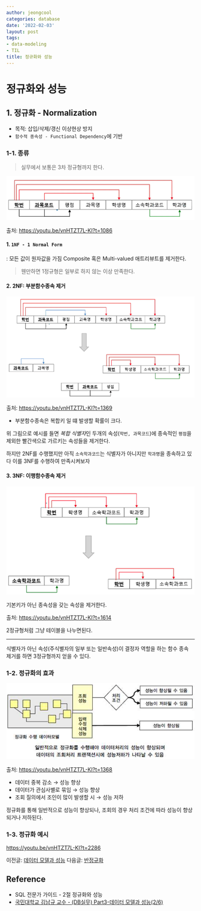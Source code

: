 ```yaml
---
author: jeongcool
categories: database
date: '2022-02-03'
layout: post
tags:
- data-modeling
- TIL
title: 정규화와 성능
---
```


# 정규화와 성능
## 1. 정규화 - Normalization
- 목적: 삽입/삭제/갱신 이상현상 방지
- `함수적 종속성 - Functional Dependency`에 기반

### 1-1. 종류
> 실무에서 보통은 3차 정규형까지 한다.

<img src="/assets/images/posts/database/normalization-ex.png">

출처: https://youtu.be/vnHTZT7L-KI?t=1086

#### 1. `1NF - 1 Normal Form`
: 모든 값이 원자값을 가짐
Composite 혹은 Multi-valued 애트리뷰트를 제거한다.
> 웬만하면 1정규형은 일부로 하지 않는 이상 만족한다.

#### 2. 2NF: 부분함수종속 제거
<img src="/assets/images/posts/database/2nf-ex.png">

출처: https://youtu.be/vnHTZT7L-KI?t=1369

- 부분함수종속은 복합키 일 떄 발생할 확률이 크다.

위 그림으로 예시를 들면 *복합 식별자*인 두개의 속성(`학번, 과목코드`)에 종속적인 `평점`을 제외한 빨간색으로 가르키는 속성들을 제거한다.

하지만 2NF를 수행했지만 아직 `소속학과코드`는 식별자가 아니지만 `학과명`을 종속하고 있다 이를 3NF를 수행하여 만족시켜보자

#### 3. 3NF: 이행함수종속 제거
<img src="/assets/images/posts/database/3nf-ex.png">

기본키가 아닌 종속성을 갖는 속성을 제거한다.

출처: https://youtu.be/vnHTZT7L-KI?t=1614

2정규형처럼 그냥 테이블을 나누면된다.

---

식별자가 아닌 속성(주식별자의 일부 또는 일반속성)이 결정자 역할을 하는 함수 종속 제거를 하면 3정규형까지 얻을 수 있다.

### 1-2. 정규화의 효과
<img width=700 src="/assets/images/posts/database/performing-normalization.png">

출처: https://youtu.be/vnHTZT7L-KI?t=1368

- 데이터 중복 감소 &rarr; 성능 향상
- 데이터가 관심사별로 묶임 &rarr; 성능 향상
- 조회 질의에서 조인이 많이 발생할 시 &rarr; 성능 저하

정규화를 통해 일반적으로 성능이 향상되나, 조회의 경우 처리 조건에 따라 성능이 향상되거나 저하된다.

### 1-3. 정규화 예시
https://youtu.be/vnHTZT7L-KI?t=2286

이전글: [데이터 모델과 성능](data-model-and-performance.md)
다음글: [반정규화](denormalization.md)

## Reference
- SQL 전문가 가이드 - 2절 정규화와 성능
- [국민대학교 김남규 교수 - (DB실무) Part3-데이터 모델과 성능(2/6)](https://youtu.be/vnHTZT7L-KI)